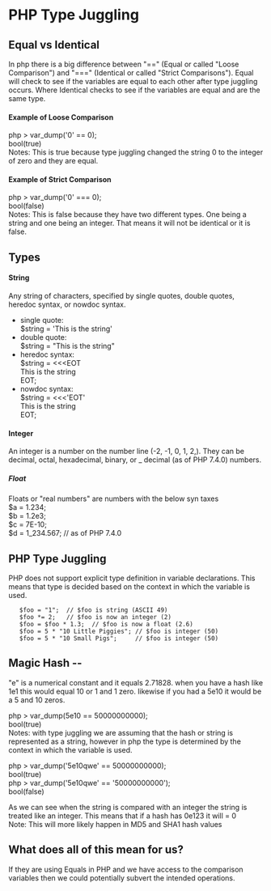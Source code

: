 # PHP Type Juggling

## Equal vs Identical
In php there is a big difference between "==" (Equal or called "Loose Comparison")  and "===" (Identical or called "Strict Comparisons"). Equal will check to see if the  variables are equal to each other after type juggling occurs. Where Identical checks to see if the variables are equal and are the same type.
#### Example of Loose Comparison
   php > var_dump('0' == 0); </br>
   bool(true) </br> 
   Notes: This is true because type juggling changed the string 0 to the integer of zero and they are equal.

#### Example of Strict Comparison
   php > var_dump('0' === 0); </br>
   bool(false) </br>
   Notes: This is false because they have two different types. One being a string and one being an  integer. That means it will not be identical or it is false. 

## Types
#### String 
Any string of characters, specified by single quotes, double quotes, heredoc syntax, or nowdoc syntax. 
 - single quote: </br>
    $string = 'This is the string' </br>
 - double quote: </br>
    $string = "This is the string" </br>
 - heredoc syntax: </br>
    $string = <<<EOT </br>
    This is the string </br>
    EOT; </br>
 - nowdoc syntax: </br>
    $string = <<<'EOT' </br>
    This is the string </br>
    EOT;</br>
 
 #### Integer
 An integer is a number on the number line (-2, -1, 0, 1, 2,). They can be decimal, octal, hexadecimal, binary, or _ decimal (as of PHP 7.4.0) numbers.
     
 ##### Float 
 Floats or "real numbers" are numbers with the below syn taxes </br> 
        $a = 1.234; </br>
        $b = 1.2e3; </br>
        $c = 7E-10; </br>
        $d = 1_234.567; // as of PHP 7.4.0 </br>

## PHP Type Juggling 
PHP does not support explicit type definition in variable declarations. This means that type is decided based on the context in which the variable is used. 
    
       $foo = "1";  // $foo is string (ASCII 49)
       $foo *= 2;   // $foo is now an integer (2)
       $foo = $foo * 1.3;  // $foo is now a float (2.6)
       $foo = 5 * "10 Little Piggies"; // $foo is integer (50)
       $foo = 5 * "10 Small Pigs";     // $foo is integer (50)
  
## Magic Hash -- 
"e" is a numerical constant and it equals 2.71828. when you have a hash like 1e1 this would equal 10 or 1 and 1 zero. likewise if you had a 5e10 it would be a 5 and 10 zeros.

   php > var_dump(5e10 == 50000000000); </br>
   bool(true)   </br>
   Notes: with type juggling we are assuming that the hash or string is represented as a string, however in php the type is determined by the context in which the variable is used.

   php > var_dump('5e10qwe' == 50000000000);  </br>
   bool(true)  </br>
   php > var_dump('5e10qwe' == '50000000000');  </br>
   bool(false)  </br>
   
   As we can see when the string is compared with an integer the string is treated like an integer. 
   This means that if a hash has 0e123 it will = 0   </br>
   Note: This will more likely happen in MD5 and SHA1 hash values


## What does all of this mean for us?
If they are using Equals in PHP and we have access to the comparison variables then we could potentially subvert the intended operations.
